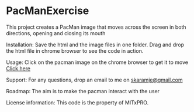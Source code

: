 # PacManExercise
This project creates a PacMan image that moves across the screen in both directions, opening and closing its mouth

Installation: Save the html and the image files in one folder.  Drag and drop the html file in chrome browser to see the code in action.

Usage: Click on the pacman image on the chrome browser to get it to move
[Click here](https://raw.githack.com/skaramje/PacManExercise/main/index.html)

Support: For any questions, drop an email to me on skaramje@gmail.com  

Roadmap: The aim is to make the pacman interact with the user

License information: This code is the property of MITxPRO.  
